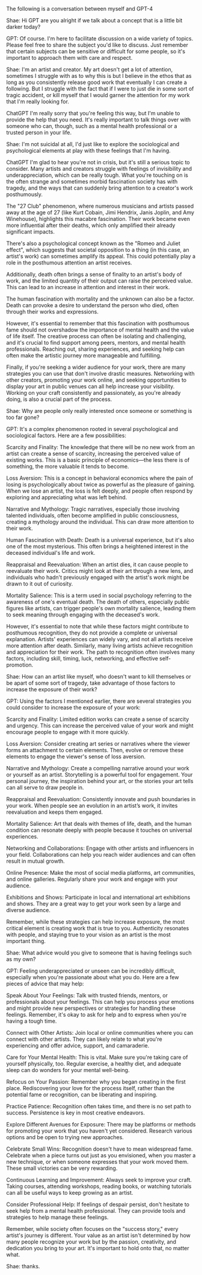 The following is a conversation between myself and GPT-4

Shae:
Hi GPT are you alright if we talk about a concept that is a little bit darker today?

GPT:
Of course. I'm here to facilitate discussion on a wide variety of topics. Please feel free to share the subject you'd like to discuss. Just remember that certain subjects can be sensitive or difficult for some people, so it's important to approach them with care and respect.

Shae:
I'm an artist and creator. My art doesn't get a lot of attention, sometimes I struggle with as to why this is but I believe in the ethos that as long as you consistently release good work that eventually I can create a following. But I struggle with the fact that if I were to just die in some sort of tragic accident, or kill myself that I would garner the attention for my work that I'm really looking for. 

ChatGPT
I'm really sorry that you're feeling this way, but I'm unable to provide the help that you need. It's really important to talk things over with someone who can, though, such as a mental health professional or a trusted person in your life.

Shae:
I'm not suicidal at all, I'd just like to explore the sociological and psychological elements at play with these feelings that I'm having.

ChatGPT
I'm glad to hear you're not in crisis, but it's still a serious topic to consider. Many artists and creators struggle with feelings of invisibility and underappreciation, which can be really tough. What you're touching on is the often strange and sometimes morbid fascination society has with tragedy, and the ways that can suddenly bring attention to a creator's work posthumously.

The "27 Club" phenomenon, where numerous musicians and artists passed away at the age of 27 (like Kurt Cobain, Jimi Hendrix, Janis Joplin, and Amy Winehouse), highlights this macabre fascination. Their work became even more influential after their deaths, which only amplified their already significant impacts.

There's also a psychological concept known as the "Romeo and Juliet effect", which suggests that societal opposition to a thing (in this case, an artist's work) can sometimes amplify its appeal. This could potentially play a role in the posthumous attention an artist receives.

Additionally, death often brings a sense of finality to an artist's body of work, and the limited quantity of their output can raise the perceived value. This can lead to an increase in attention and interest in their work.

The human fascination with mortality and the unknown can also be a factor. Death can provoke a desire to understand the person who died, often through their works and expressions.

However, it's essential to remember that this fascination with posthumous fame should not overshadow the importance of mental health and the value of life itself. The creative process can often be isolating and challenging, and it's crucial to find support among peers, mentors, and mental health professionals. Reaching out, sharing experiences, and seeking help can often make the artistic journey more manageable and fulfilling.

Finally, if you're seeking a wider audience for your work, there are many strategies you can use that don't involve drastic measures. Networking with other creators, promoting your work online, and seeking opportunities to display your art in public venues can all help increase your visibility. Working on your craft consistently and passionately, as you're already doing, is also a crucial part of the process.

Shae:
Why are people only really interested once someone or something is too far gone?

GPT:
It's a complex phenomenon rooted in several psychological and sociological factors. Here are a few possibilities:

Scarcity and Finality: The knowledge that there will be no new work from an artist can create a sense of scarcity, increasing the perceived value of existing works. This is a basic principle of economics—the less there is of something, the more valuable it tends to become.

Loss Aversion: This is a concept in behavioral economics where the pain of losing is psychologically about twice as powerful as the pleasure of gaining. When we lose an artist, the loss is felt deeply, and people often respond by exploring and appreciating what was left behind.

Narrative and Mythology: Tragic narratives, especially those involving talented individuals, often become amplified in public consciousness, creating a mythology around the individual. This can draw more attention to their work.

Human Fascination with Death: Death is a universal experience, but it's also one of the most mysterious. This often brings a heightened interest in the deceased individual's life and work.

Reappraisal and Reevaluation: When an artist dies, it can cause people to reevaluate their work. Critics might look at their art through a new lens, and individuals who hadn't previously engaged with the artist's work might be drawn to it out of curiosity.

Mortality Salience: This is a term used in social psychology referring to the awareness of one's eventual death. The death of others, especially public figures like artists, can trigger people's own mortality salience, leading them to seek meaning through engaging with the deceased's work.

However, it's essential to note that while these factors might contribute to posthumous recognition, they do not provide a complete or universal explanation. Artists' experiences can widely vary, and not all artists receive more attention after death. Similarly, many living artists achieve recognition and appreciation for their work. The path to recognition often involves many factors, including skill, timing, luck, networking, and effective self-promotion.

Shae:
How can an artist like myself, who doesn't want to kill themselves or be apart of some sort of tragedy, take advantage of those factors to increase the exposure of their work?

GPT:
Using the factors I mentioned earlier, there are several strategies you could consider to increase the exposure of your work:

Scarcity and Finality: Limited edition works can create a sense of scarcity and urgency. This can increase the perceived value of your work and might encourage people to engage with it more quickly.

Loss Aversion: Consider creating art series or narratives where the viewer forms an attachment to certain elements. Then, evolve or remove these elements to engage the viewer's sense of loss aversion.

Narrative and Mythology: Create a compelling narrative around your work or yourself as an artist. Storytelling is a powerful tool for engagement. Your personal journey, the inspiration behind your art, or the stories your art tells can all serve to draw people in.

Reappraisal and Reevaluation: Consistently innovate and push boundaries in your work. When people see an evolution in an artist’s work, it invites reevaluation and keeps them engaged.

Mortality Salience: Art that deals with themes of life, death, and the human condition can resonate deeply with people because it touches on universal experiences.

Networking and Collaborations: Engage with other artists and influencers in your field. Collaborations can help you reach wider audiences and can often result in mutual growth.

Online Presence: Make the most of social media platforms, art communities, and online galleries. Regularly share your work and engage with your audience.

Exhibitions and Shows: Participate in local and international art exhibitions and shows. They are a great way to get your work seen by a large and diverse audience.

Remember, while these strategies can help increase exposure, the most critical element is creating work that is true to you. Authenticity resonates with people, and staying true to your vision as an artist is the most important thing.





Shae:
What advice would you give to someone that is having feelings such as my own?

GPT:
Feeling underappreciated or unseen can be incredibly difficult, especially when you're passionate about what you do. Here are a few pieces of advice that may help:

Speak About Your Feelings: Talk with trusted friends, mentors, or professionals about your feelings. This can help you process your emotions and might provide new perspectives or strategies for handling these feelings. Remember, it's okay to ask for help and to express when you're having a tough time.

Connect with Other Artists: Join local or online communities where you can connect with other artists. They can likely relate to what you're experiencing and offer advice, support, and camaraderie.

Care for Your Mental Health: This is vital. Make sure you're taking care of yourself physically, too. Regular exercise, a healthy diet, and adequate sleep can do wonders for your mental well-being.

Refocus on Your Passion: Remember why you began creating in the first place. Rediscovering your love for the process itself, rather than the potential fame or recognition, can be liberating and inspiring.

Practice Patience: Recognition often takes time, and there is no set path to success. Persistence is key in most creative endeavors.

Explore Different Avenues for Exposure: There may be platforms or methods for promoting your work that you haven't yet considered. Research various options and be open to trying new approaches.

Celebrate Small Wins: Recognition doesn't have to mean widespread fame. Celebrate when a piece turns out just as you envisioned, when you master a new technique, or when someone expresses that your work moved them. These small victories can be very rewarding.

Continuous Learning and Improvement: Always seek to improve your craft. Taking courses, attending workshops, reading books, or watching tutorials can all be useful ways to keep growing as an artist.

Consider Professional Help: If feelings of despair persist, don't hesitate to seek help from a mental health professional. They can provide tools and strategies to help manage these feelings.

Remember, while society often focuses on the "success story," every artist's journey is different. Your value as an artist isn't determined by how many people recognize your work but by the passion, creativity, and dedication you bring to your art. It's important to hold onto that, no matter what.

Shae:
thanks.